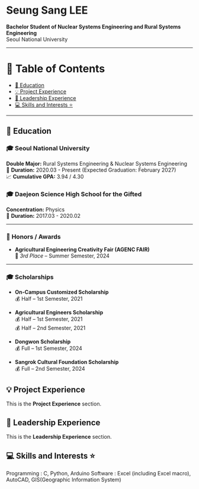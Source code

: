 # **Seung Sang LEE**

**Bachelor Student of Nuclear Systems Engineering and Rural Systems Engineering**  
Seoul National University  

---

# 📖 **Table of Contents**

- [📖 Education](#-education)
- [💡 Project Experience](#-project-experience)
- [🚩 Leadership Experience](#-leadership-experience)
- [💻 Skills and Interests ⭐](#-skills-and-interests-)

---

## 📖 **Education**

### 🎓 **Seoul National University**  
**Double Major:** Rural Systems Engineering & Nuclear Systems Engineering  
📅 **Duration:** 2020.03 - Present (Expected Graduation: February 2027)  
📈 **Cumulative GPA:** 3.94 / 4.30  

### 🎓 **Daejeon Science High School for the Gifted**  
**Concentration:** Physics  
📅 **Duration:** 2017.03 - 2020.02  

---

### 🏅 **Honors / Awards**  
- **Agricultural Engineering Creativity Fair (AGENC FAIR)**  
  🥉 *3rd Place* – Summer Semester, 2024  

---

### 🎓 **Scholarships**  
- **On-Campus Customized Scholarship**  
  💰 Half – 1st Semester, 2021  

- **Agricultural Engineers Scholarship**  
  💰 Half – 1st Semester, 2021  
  💰 Half – 2nd Semester, 2021  

- **Dongwon Scholarship**  
  💰 Full – 1st Semester, 2024  

- **Sangrok Cultural Foundation Scholarship**  
  💰 Full – 2nd Semester, 2024  


## 💡 Project Experience
This is the **Project Experience** section.

## 🚩 Leadership Experience
This is the **Leadership Experience** section.

## 💻 Skills and Interests ⭐
Programming : C, Python, Arduino
Software : Excel (including Excel macro), AutoCAD, GIS(Geographic Information System)


